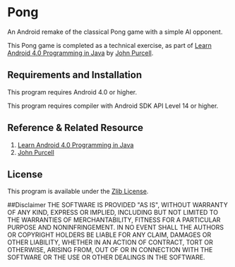 # Pong

An Android remake of the classical Pong game with a simple AI opponent. 

This Pong game is completed as a technical exercise, as part of [Learn Android 4.0 Programming in Java](https://www.udemy.com/android-tutorial/#/) by [John Purcell](https://www.caveofprogramming.com/). 


## Requirements and Installation
This program requires Android 4.0 or higher.

This program requires compiler with Android SDK API Level 14 or higher.

## Reference & Related Resource

 1. [Learn Android 4.0 Programming in Java](https://www.udemy.com/android-tutorial/#/)
 2. [John Purcell](https://www.caveofprogramming.com/)

## License
This program is available under the [Zlib License](http://www.gzip.org/zlib/zlib_license.html).

##Disclaimer
THE SOFTWARE IS PROVIDED "AS IS", WITHOUT WARRANTY OF ANY KIND, EXPRESS OR IMPLIED, INCLUDING BUT NOT LIMITED TO THE WARRANTIES OF MERCHANTABILITY, FITNESS FOR A PARTICULAR PURPOSE AND NONINFRINGEMENT. IN NO EVENT SHALL THE AUTHORS OR COPYRIGHT HOLDERS BE LIABLE FOR ANY CLAIM, DAMAGES OR OTHER LIABILITY, WHETHER IN AN ACTION OF CONTRACT, TORT OR OTHERWISE, ARISING FROM, OUT OF OR IN CONNECTION WITH THE SOFTWARE OR THE USE OR OTHER DEALINGS IN THE SOFTWARE.
